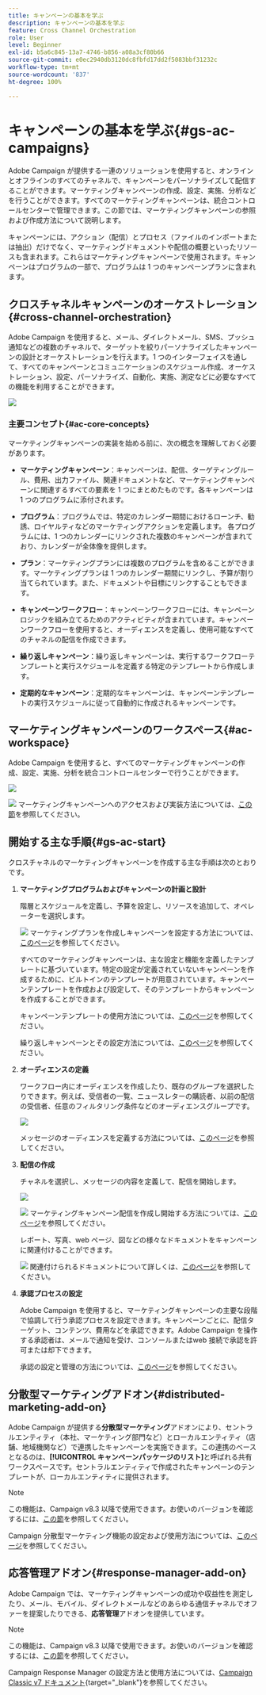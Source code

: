 ```yaml
---
title: キャンペーンの基本を学ぶ
description: キャンペーンの基本を学ぶ
feature: Cross Channel Orchestration
role: User
level: Beginner
exl-id: b5a6c845-13a7-4746-b856-a08a3cf80b66
source-git-commit: e0ec2940db3120dc8fbfd17dd2f5083bbf31232c
workflow-type: tm+mt
source-wordcount: '837'
ht-degree: 100%

---
```


# キャンペーンの基本を学ぶ{#gs-ac-campaigns}

Adobe Campaign が提供する一連のソリューションを使用すると、オンラインとオフラインのすべてのチャネルで、キャンペーンをパーソナライズして配信することができます。マーケティングキャンペーンの作成、設定、実施、分析などを行うことができます。すべてのマーケティングキャンペーンは、統合コントロールセンターで管理できます。この節では、マーケティングキャンペーンの参照および作成方法について説明します。

キャンペーンには、アクション（配信）とプロセス（ファイルのインポートまたは抽出）だけでなく、マーケティングドキュメントや配信の概要といったリソースも含まれます。これらはマーケティングキャンペーンで使用されます。キャンペーンはプログラムの一部で、プログラムは 1 つのキャンペーンプランに含まれます。

## クロスチャネルキャンペーンのオーケストレーション{#cross-channel-orchestration}

Adobe Campaign を使用すると、メール、ダイレクトメール、SMS、プッシュ通知などの複数のチャネルで、ターゲットを絞りパーソナライズしたキャンペーンの設計とオーケストレーションを行えます。1 つのインターフェイスを通して、すべてのキャンペーンとコミュニケーションのスケジュール作成、オーケストレーション、設定、パーソナライズ、自動化、実施、測定などに必要なすべての機能を利用することができます。

![](assets/campaign-tab.png)

### 主要コンセプト{#ac-core-concepts}

マーケティングキャンペーンの実装を始める前に、次の概念を理解しておく必要があります。

* **マーケティングキャンペーン**：キャンペーンは、配信、ターゲティングルール、費用、出力ファイル、関連ドキュメントなど、マーケティングキャンペーンに関連するすべての要素を 1 つにまとめたものです。各キャンペーンは 1 つのプログラムに添付されます。

* **プログラム**：プログラムでは、特定のカレンダー期間におけるローンチ、勧誘、ロイヤルティなどのマーケティングアクションを定義します。
各プログラムには、1 つのカレンダーにリンクされた複数のキャンペーンが含まれており、カレンダーが全体像を提供します。

* **プラン**：マーケティングプランには複数のプログラムを含めることができます。マーケティングプランは 1 つのカレンダー期間にリンクし、予算が割り当てられています。また、ドキュメントや目標にリンクすることもできます。

* **キャンペーンワークフロー**：キャンペーンワークフローには、キャンペーンロジックを組み立てるためのアクティビティが含まれています。キャンペーンワークフローを使用すると、オーディエンスを定義し、使用可能なすべてのチャネルの配信を作成できます。

* **繰り返しキャンペーン**：繰り返しキャンペーンは、実行するワークフローテンプレートと実行スケジュールを定義する特定のテンプレートから作成します。

* **定期的なキャンペーン**：定期的なキャンペーンは、キャンペーンテンプレートの実行スケジュールに従って自動的に作成されるキャンペーンです。

## マーケティングキャンペーンのワークスペース{#ac-workspace}

Adobe Campaign を使用すると、すべてのマーケティングキャンペーンの作成、設定、実施、分析を統合コントロールセンターで行うことができます。

![](assets/calendar.png)

![](../assets/do-not-localize/book.png) マーケティングキャンペーンへのアクセスおよび実装方法については、[この節](https://experienceleague.adobe.com/docs/campaign/automation/campaign-orchestration/set-up-campaigns.html?lang=ja)を参照してください。

## 開始する主な手順{#gs-ac-start}

クロスチャネルのマーケティングキャンペーンを作成する主な手順は次のとおりです。

1. **マーケティングプログラムおよびキャンペーンの計画と設計**

   階層とスケジュールを定義し、予算を設定し、リソースを追加して、オペレーターを選択します。

   ![](../assets/do-not-localize/book.png) マーケティングプランを作成しキャンペーンを設定する方法については、[このページ](https://experienceleague.adobe.com/docs/campaign/automation/campaign-orchestration/marketing-campaign-create.html?lang=ja)を参照してください。

   すべてのマーケティングキャンペーンは、主な設定と機能を定義したテンプレートに基づいています。特定の設定が定義されていないキャンペーンを作成するために、ビルトインのテンプレートが用意されています。キャンペーンテンプレートを作成および設定して、そのテンプレートからキャンペーンを作成することができます。

   キャンペーンテンプレートの使用方法については、[このページ](https://experienceleague.adobe.com/docs/campaign/automation/campaign-orchestration/marketing-campaign-templates.html?lang=ja)を参照してください。

   繰り返しキャンペーンとその設定方法については、[このページ](https://experienceleague.adobe.com/docs/campaign/automation/campaign-orchestration/recurring-periodic-campaigns.html?lang=ja)を参照してください。

1. **オーディエンスの定義**

   ワークフロー内にオーディエンスを作成したり、既存のグループを選択したりできます。例えば、受信者の一覧、ニュースレターの購読者、以前の配信の受信者、任意のフィルタリング条件などのオーディエンスグループです。

   ![](assets/campaign-wf.png)

   メッセージのオーディエンスを定義する方法については、[このページ](https://experienceleague.adobe.com/docs/campaign/automation/campaign-orchestration/marketing-campaign-target.html?lang=ja)を参照してください。

1. **配信の作成**

   チャネルを選択し、メッセージの内容を定義して、配信を開始します。

   ![](assets/campaign-dashboard.png)

   ![](../assets/do-not-localize/book.png) マーケティングキャンペーン配信を作成し開始する方法については、[このページ](https://experienceleague.adobe.com/docs/campaign/automation/campaign-orchestration/marketing-campaign-deliveries.html?lang=ja)を参照してください。

   レポート、写真、web ページ、図などの様々なドキュメントをキャンペーンに関連付けることができます。

   ![](../assets/do-not-localize/book.png) 関連付けられるドキュメントについて詳しくは、[このページ](https://experienceleague.adobe.com/docs/campaign/automation/campaign-orchestration/marketing-campaign-assets.html?lang=ja)を参照してください。

1. **承認プロセスの設定**

   Adobe Campaign を使用すると、マーケティングキャンペーンの主要な段階で協調して行う承認プロセスを設定できます。キャンペーンごとに、配信ターゲット、コンテンツ、費用などを承認できます。Adobe Campaign を操作する承認者は、メールで通知を受け、コンソールまたはweb 接続で承認を許可または却下できます。 

   承認の設定と管理の方法については、[このページ](https://experienceleague.adobe.com/docs/campaign/automation/campaign-orchestration/marketing-campaign-approval.html?lang=ja#campaign-orchestration)を参照してください。


## 分散型マーケティングアドオン{#distributed-marketing-add-on}

Adobe Campaign が提供する&#x200B;**分散型マーケティング**&#x200B;アドオンにより、セントラルエンティティ（本社、マーケティング部門など）とローカルエンティティ（店舗、地域機関など）で連携したキャンペーンを実施できます。この連携のベースとなるのは、**[!UICONTROL キャンペーンパッケージのリスト]**&#x200B;と呼ばれる共有ワークスペースです。セントラルエンティティで作成されたキャンペーンのテンプレートが、ローカルエンティティに提供されます。

>[!NOTE]
>
>この機能は、Campaign v8.3 以降で使用できます。お使いのバージョンを確認するには、[この節](compatibility-matrix.md#how-to-check-your-campaign-version-and-buildversion)を参照してください。

Campaign 分散型マーケティング機能の設定および使用方法については、[このページ](https://experienceleague.adobe.com/docs/campaign/automation/distributed-marketing/about-distributed-marketing.html?lang=ja)を参照してください。

## 応答管理アドオン{#response-manager-add-on}

Adobe Campaign では、マーケティングキャンペーンの成功や収益性を測定したり、メール、モバイル、ダイレクトメールなどのあらゆる通信チャネルでオファーを提案したりできる、**応答管理**&#x200B;アドオンを提供しています。

>[!NOTE]
>
>この機能は、Campaign v8.3 以降で使用できます。お使いのバージョンを確認するには、[この節](compatibility-matrix.md#how-to-check-your-campaign-version-and-buildversion)を参照してください。

[](../assets/do-not-localize/book.png)Campaign Response Manager の設定方法と使用方法については、[Campaign Classic v7 ドキュメント](https://experienceleague.adobe.com/docs/campaign-classic/using/response-manager/about-response-manager.html?lang=ja){target="_blank"}を参照してください。
